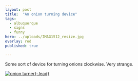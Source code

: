 ```yaml
---
layout: post
title:  "An onion turning device"
tags:
  - albuquerque
  - signs
  - funny
hero: ../uploads/IMAG1512_resize.jpg
overlay: red
published: true

---
```


Some sort of device for turning onions clockwise. Very strange.

[![onion turner](../uploads/IMAG1512_resize.jpg){:.lead}](../uploads/IMAG1512.jpg)